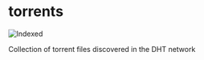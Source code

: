 torrents 
========
![Indexed](https://img.shields.io/badge/indexed-52668-blue)

Collection of torrent files discovered in the DHT network
